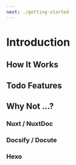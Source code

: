 ```yaml
---
next: ./getting-started
---
```


# Introduction

## How It Works

## Todo Features

## Why Not ...?

### Nuxt / NuxtDoc

### Docsify / Docute

### Hexo
